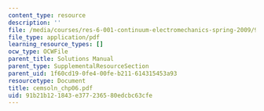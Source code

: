```yaml
---
content_type: resource
description: ''
file: /media/courses/res-6-001-continuum-electromechanics-spring-2009/91b21b121843e377236580edcbc63cfe_cemsoln_chp06.pdf
file_type: application/pdf
learning_resource_types: []
ocw_type: OCWFile
parent_title: Solutions Manual
parent_type: SupplementalResourceSection
parent_uid: 1f60cd19-0fe4-00fe-b211-614315453a93
resourcetype: Document
title: cemsoln_chp06.pdf
uid: 91b21b12-1843-e377-2365-80edcbc63cfe
---
```

